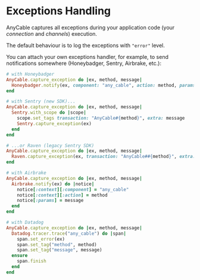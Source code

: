 # Exceptions Handling

AnyCable captures all exceptions during your application code (your _connection_ and _channels_) execution.

The default behaviour is to log the exceptions with `"error"` level.

You can attach your own exceptions handler, for example, to send notifications somewhere (Honeybadger, Sentry, Airbrake, etc.):

```ruby
# with Honeybadger
AnyCable.capture_exception do |ex, method, message|
  Honeybadger.notify(ex, component: "any_cable", action: method, params: message)
end

# with Sentry (new SDK)...
AnyCable.capture_exception do |ex, method, message|
  Sentry.with_scope do |scope|
    scope.set_tags transaction: "AnyCable#{method}", extra: message
    Sentry.capture_exception(ex)
  end
end

# ...or Raven (legacy Sentry SDK)
AnyCable.capture_exception do |ex, method, message|
  Raven.capture_exception(ex, transaction: "AnyCable##{method}", extra: message)
end

# with Airbrake
AnyCable.capture_exception do |ex, method, message|
  Airbrake.notify(ex) do |notice|
    notice[:context][:component] = "any_cable"
    notice[:context][:action] = method
    notice[:params] = message
  end
end

# with Datadog
AnyCable.capture_exception do |ex, method, message|
  Datadog.tracer.trace("any_cable") do |span|
    span.set_error(ex)
    span.set_tag("method", method)
    span.set_tag("message", message)
  ensure
    span.finish
  end
end
```
